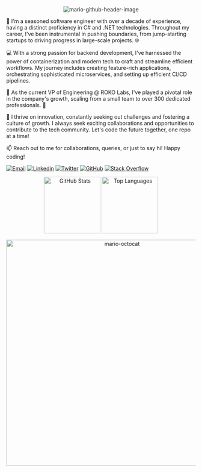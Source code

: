 <div align="center">
  <img src="https://github.com/msmolcic/msmolcic/assets/6571127/9d744e2f-a02f-4b0c-84b5-f920e83acf89" alt="mario-github-header-image">
</div>


<div>

  👋 I'm a seasoned software engineer with over a decade of experience, having a distinct proficiency in C# and .NET technologies. Throughout my career, I've been instrumental in pushing boundaries, from jump-starting startups to driving progress in large-scale projects. 🌐
  
  💻 With a strong passion for backend development, I've harnessed the power of containerization and modern tech to craft and streamline efficient workflows. My journey includes creating feature-rich applications, orchestrating sophisticated microservices, and setting up efficient CI/CD pipelines.

  👥 As the current VP of Engineering @ ROKO Labs, I've played a pivotal role in the company's growth, scaling from a small team to over 300 dedicated professionals. 🚀

  🌱 I thrive on innovation, constantly seeking out challenges and fostering a culture of growth. I always seek exciting collaborations and opportunities to contribute to the tech community. Let's code the future together, one repo at a time!

  📫 Reach out to me for collaborations, queries, or just to say hi! Happy coding!

  [![Email](https://img.shields.io/badge/Email-gray?logo=gmail&style=for-the-badge)](mailto:mario.smolcic@rokolabs.com)
  [![Linkedin](https://img.shields.io/badge/-LinkedIn-blue?style=for-the-badge&logo=Linkedin&logoColor=white&link=https://www.linkedin.com/in/yourusername)](https://www.linkedin.com/in/msmolcic/)
  [![Twitter](https://img.shields.io/badge/Twitter-1DA1F2?style=for-the-badge&logo=twitter&logoColor=white)](https://twitter.com/MarioSmolcic)
  [![GitHub](https://img.shields.io/badge/GitHub-100000?style=for-the-badge&logo=github)](https://github.com/msmolcic)
  [![Stack Overflow](https://img.shields.io/badge/Stackoverflow-gray?logo=stackoverflow&style=for-the-badge)](https://stackoverflow.com/users/3284114/msmolcic)
</div>

<p align="center">
  <img src="https://github-readme-stats.vercel.app/api?username=msmolcic&show_icons=true&theme=transparent" alt="GitHub Stats" height="150">
  <img src="https://github-readme-stats.vercel.app/api/top-langs/?username=msmolcic&theme=transparent&langs_count=10&layout=compact" alt="Top Languages" height="150">
</p>

<div align="center">
  <img width="600" src="https://github.com/msmolcic/msmolcic/assets/6571127/47ba3aed-a254-4d89-a726-c028640b5630" alt="mario-octocat">
</div>
